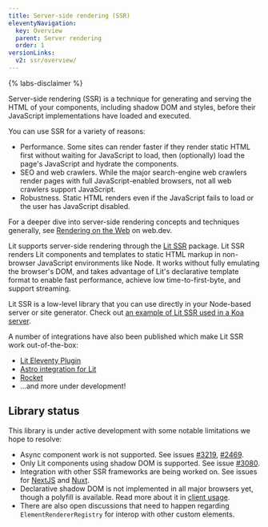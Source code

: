 ```yaml
---
title: Server-side rendering (SSR)
eleventyNavigation:
  key: Overview
  parent: Server rendering
  order: 1
versionLinks:
  v2: ssr/overview/
---
```


{% labs-disclaimer %}

Server-side rendering (SSR) is a technique for generating and serving the HTML of your components, including shadow DOM and styles, before their JavaScript implementations have loaded and executed.

You can use SSR for a variety of reasons:
- Performance. Some sites can render faster if they render static HTML first without waiting for JavaScript to load, then (optionally) load the page's JavaScript and hydrate the components.
- SEO and web crawlers. While the major search-engine web crawlers render pages with full JavaScript-enabled browsers, not all web crawlers support JavaScript.
- Robustness. Static HTML renders even if the JavaScript fails to load or the user has JavaScript disabled.

For a deeper dive into server-side rendering concepts and techniques generally, see [Rendering on the Web](https://web.dev/rendering-on-the-web/) on web.dev.

Lit supports server-side rendering through the [Lit SSR](https://github.com/lit/lit/tree/main/packages/labs/ssr#readme) package. Lit SSR renders Lit components and templates to static HTML markup in non-browser JavaScript environments like Node. It works without fully emulating the browser's DOM, and takes advantage of Lit's declarative template format to enable fast performance, achieve low time-to-first-byte, and support streaming.

Lit SSR is a low-level library that you can use directly in your Node-based server or site generator. Check out [an example of Lit SSR used in a Koa server](https://stackblitz.com/edit/lit-ssr-global?file=src/server.js).

A number of integrations have also been published which make Lit SSR work out-of-the-box:
- [Lit Eleventy Plugin](https://github.com/lit/lit/tree/main/packages/labs/eleventy-plugin-lit#lit-labseleventy-plugin-lit)
- [Astro integration for Lit](https://docs.astro.build/en/guides/integrations-guide/lit/)
- [Rocket](https://rocket.modern-web.dev/)
- ...and more under development!

## Library status

This library is under active development with some notable limitations we hope to resolve:

- Async component work is not supported. See issues [#3219](https://github.com/lit/lit/issues/3219), [#2469](https://github.com/lit/lit/issues/2469).
- Only Lit components using shadow DOM is supported. See issue [#3080](https://github.com/lit/lit/issues/3080).
- Integration with other SSR frameworks are being worked on. See issues for [NextJS](https://github.com/lit/lit/issues/2391) and [Nuxt](https://github.com/lit/lit/issues/3049).
- Declarative shadow DOM is not implemented in all major browsers yet, though a polyfill is available. Read more about it in [client usage](/docs/v3/ssr/client-usage#lit-components).
- There are also open discussions that need to happen regarding `ElementRendererRegistry` for interop with other custom elements.
